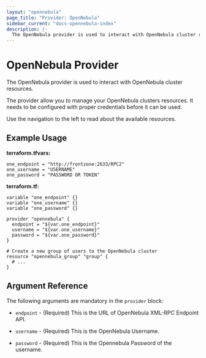 ```yaml
---
layout: "opennebula"
page_title: "Provider: OpenNebula"
sidebar_current: "docs-opennebula-index"
description: |-
  The OpenNebula provider is used to interact with OpenNebula cluster resources.
---
```


# OpenNebula Provider

The OpenNebula provider is used to interact with OpenNebula cluster resources.

The provider allow you to manage your OpenNebula clusters resources.
It needs to be configured with proper credentials before it can be used.

Use the navigation to the left to read about the available resources.

## Example Usage

**terraform.tfvars:**
```hcl
one_endpoint = "http://frontzone:2633/RPC2"
one_username = "USERNAME"
one_password = "PASSWORD OR TOKEN"
```

**terraform.tf:**
```hcl
variable "one_endpoint" {}
variable "one_username" {}
variable "one_password" {}

provider "opennebula" {
  endpoint = "${var.one_endpoint}"
  username = "${var.one_username}"
  password = "${var.one_password}"
}

# Create a new group of users to the OpenNebula cluster
resource "opennebula_group" "group" {
  # ...
}
```
## Argument Reference

The following arguments are mandatory in the `provider` block:

* `endpoint` - (Required) This is the URL of OpenNebula XML-RPC Endpoint API.

* `username` - (Required) This is the OpenNebula Username.

* `password` - (Required) This is the Opennebula Password of the username.

